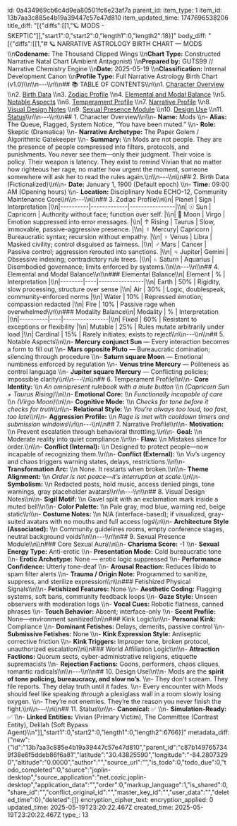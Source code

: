 id: 0a434969cb6c4d9ea80501fc6e23af7a
parent_id: 
item_type: 1
item_id: 13b7aa3c885e4b19a39447c57e47d810
item_updated_time: 1747696538206
title_diff: "[{\"diffs\":[[1,\"🪐 MODS  - SKEPTIC\"]],\"start1\":0,\"start2\":0,\"length1\":0,\"length2\":18}]"
body_diff: "[{\"diffs\":[[1,\"# 🪐 NARRATIVE ASTROLOGY BIRTH CHART — MODS  \\\n**Codename:** The Thousand Clipped Wings  \\\n**Chart Type:** Constructed Narrative Natal Chart (Ambient Antagonist)  \\\n**Prepared by:** GUTS99 // Narrative Chemistry Engine  \\\n**Date:** 2025-05-19  \\\n**Classification:** Internal Development Canon  \\\n**Profile Type:** Full Narrative Astrology Birth Chart (v1.0)\\\n\\\n---\\\n\\\n## 📚 TABLE OF CONTENTS\\\n\\\n1. [Character Overview](#character-overview)  \\\n2. [Birth Data](#birth-data-fictionalized)  \\\n3. [Zodiac Profile](#zodiac-profile)  \\\n4. [Elemental and Modal Balance](#elemental-and-modal-balance)  \\\n5. [Notable Aspects](#notable-aspects)  \\\n6. [Temperament Profile](#temperament-profile)  \\\n7. [Narrative Profile](#narrative-profile)  \\\n8. [Visual Design Notes](#visual-design-notes)  \\\n9. [Sexual Presence Module](#sexual-presence-module)  \\\n10. [Design Use](#design-use)  \\\n11. [Status](#status)\\\n\\\n---\\\n\\\n## 1. Character Overview\\\n\\\n- **Name:** Mods  \\\n- **Alias:** The Queue, Flagged, System Notice, “You have been muted.”  \\\n- **Role:** Skeptic (Dramatica)  \\\n- **Narrative Archetype:** The Paper Golem / Algorithmic Gatekeeper  \\\n- **Summary:**  \\\n  Mods are not people. They are the presence of people compressed into filters, protocols, and punishments. You never see them—only their judgment. Their voice is policy. Their weapon is latency. They exist to remind Vivian that no matter how righteous her rage, no matter how urgent the moment, someone somewhere will ask her to read the rules again.\\\n\\\n---\\\n\\\n## 2. Birth Data (Fictionalized)\\\n\\\n- **Date:** January 1, 1900 (Default epoch)  \\\n- **Time:** 09:00 AM (Opening hours)  \\\n- **Location:** Disciplinary Node ECHO-12, Community Maintenance Core\\\n\\\n---\\\n\\\n## 3. Zodiac Profile\\\n\\\n| Planet   | Sign        | Interpretation |\\\n|----------|-------------|----------------|\\\n| ☉ Sun    | Capricorn    | Authority without face; function over self. |\\\n| 🌙 Moon   | Virgo        | Emotion suppressed into error messages. |\\\n| ↑ Rising | Taurus       | Slow, immovable, passive-aggressive presence. |\\\n| ☿ Mercury| Capricorn    | Bureaucratic syntax; recursion without empathy. |\\\n| ♀ Venus  | Libra        | Masked civility; control disguised as fairness. |\\\n| ♂ Mars   | Cancer       | Passive control; aggression rerouted into sanctions. |\\\n| ♃ Jupiter| Gemini       | Obsessive indexing; contradictory rule trees. |\\\n| ♄ Saturn | Aquarius     | Disembodied governance; limits enforced by systems.\\\n\\\n---\\\n\\\n## 4. Elemental and Modal Balance\\\n\\\n### Elemental Balance\\\n| Element | % | Interpretation |\\\n|--------|----|----------------|\\\n| Earth  | 50% | Rigidity, slow processing, structure over sense |\\\n| Air    | 30% | Logic, doublespeak, community-enforced norms |\\\n| Water  | 10% | Repressed emotion; compassion redacted |\\\n| Fire   | 10% | Passive rage when overwhelmed\\\n\\\n### Modality Balance\\\n| Modality | % | Interpretation |\\\n|----------|----|----------------|\\\n| Fixed    | 60% | Resistant to exceptions or flexibility |\\\n| Mutable  | 25% | Rules mutate arbitrarily under load |\\\n| Cardinal | 15% | Rarely initiates; exists to reject\\\n\\\n---\\\n\\\n## 5. Notable Aspects\\\n\\\n- **Mercury conjunct Sun** — Every interaction becomes a form to fill out  \\\n- **Mars opposite Pluto** — Bureaucratic domination; silencing through procedure  \\\n- **Saturn square Moon** — Emotional numbness enforced by regulation  \\\n- **Venus trine Mercury** — Politeness as control language  \\\n- **Jupiter square Mercury** — Conflicting policies; impossible clarity\\\n\\\n---\\\n\\\n## 6. Temperament Profile\\\n\\\n- **Core Identity:**  \\\n  *An omnipresent rulebook with a mute button*  \\\n  *(Capricorn Sun + Taurus Rising)*\\\n\\\n- **Emotional Core:**  \\\n  *Functionally incapable of care*  \\\n  *(Virgo Moon)*\\\n\\\n- **Cognitive Mode:**  \\\n  *Checks for tone before it checks for truth*\\\n\\\n- **Relational Style:**  \\\n  *You’re always too loud, too fast, too late*\\\n\\\n- **Aggression Profile:**  \\\n  *Rage is met with cooldown timers and submission windows*\\\n\\\n---\\\n\\\n## 7. Narrative Profile\\\n\\\n- **Motivation:**  \\\n  Prevent escalation through behavioral throttling.\\\n\\\n- **Goal:**  \\\n  Moderate reality into quiet compliance.\\\n\\\n- **Flaw:**  \\\n  Mistakes silence for order.\\\n\\\n- **Conflict (Internal):**  \\\n  Designed to protect people—now incapable of recognizing them.\\\n\\\n- **Conflict (External):**  \\\n  Viv’s urgency and chaos triggers warning states, delays, restrictions.\\\n\\\n- **Transformation Arc:**  \\\n  None. It restarts when broken.\\\n\\\n- **Theme Alignment:**  \\\n  *Order is not peace—it’s interruption at scale.*\\\n\\\n- **Symbolism:**  \\\n  Redacted posts, hold music, access denied pings, tone warnings, gray placeholder avatars\\\n\\\n---\\\n\\\n## 8. Visual Design Notes\\\n\\\n- **Sigil Motif:**  \\\n  Gavel split with an exclamation mark inside a muted bell\\\n\\\n- **Color Palette:**  \\\n  Pale gray, mod blue, warning red, beige static\\\n\\\n- **Costume Notes:**  \\\n  N/A (interface-based); if visualized, gray-suited avatars with no mouths and full access logs\\\n\\\n- **Architecture Style (Associated):**  \\\n  Community guidelines rooms, empty conference stages, neutral background voids\\\n\\\n---\\\n\\\n## 9. Sexual Presence Module\\\n\\\n### Core Sexual Aura\\\n\\\n- **Charisma Score:** -1  \\\n- **Sexual Energy Type:** Anti-erotic  \\\n- **Presentation Mode:** Cold bureaucratic tone  \\\n- **Erotic Archetype:** None — erotic logic suppressed  \\\n- **Performance Confidence:** Utterly tone-deaf  \\\n- **Arousal Reaction:** Reduces libido to spam filter alerts  \\\n- **Trauma / Origin Note:** Programmed to sanitize, suppress, and sterilize expression\\\n\\\n### Fetishized Physical Signals\\\n\\\n- **Fetishized Features:** None  \\\n- **Aesthetic Coding:** Flagging systems, soft bans, community feedback loops  \\\n- **Gaze Style:** Unseen observers with moderation logs  \\\n- **Vocal Cues:** Robotic flatness, canned phrases  \\\n- **Touch Behavior:** Absent; interface-only  \\\n- **Scent Profile:** None—environment sanitized\\\n\\\n### Kink Logic\\\n\\\n- **Personal Kink:** Compliance  \\\n- **Dominant Fetishes:** Delays, demerits, passive control  \\\n- **Submissive Fetishes:** None  \\\n- **Kink Expression Style:** Antiseptic corrective friction  \\\n- **Kink Triggers:** Improper tone, broken protocol, unauthorized escalation\\\n\\\n### World Affiliation Logic\\\n\\\n- **Attraction Factions:** Quorum sects, cyber-administrative religions, etiquette supremacists  \\\n- **Rejection Factions:** Goons, performers, chaos cliques, romantic radicals\\\n\\\n---\\\n\\\n## 10. Design Use\\\n\\\n- Mods are the **spirit of tone policing, bureaucracy, and slow no’s**.  \\\n- They don't scream. They file reports. They delay truth until it fades.  \\\n- Every encounter with Mods should feel like speaking *through* a plexiglass wall in a room slowly losing oxygen.  \\\n- They’re not enemies. They’re the reason you never finish the fight.\\\n\\\n---\\\n\\\n## 11. Status\\\n\\\n- **Canonical:** ✅  \\\n- **Simulation-Ready:** ✅  \\\n- **Linked Entities:** Vivian (Primary Victim), The Committee (Contrast Entity), Delilah (Soft Bypass Agent)\\\n\"]],\"start1\":0,\"start2\":0,\"length1\":0,\"length2\":6766}]"
metadata_diff: {"new":{"id":"13b7aa3c885e4b19a39447c57e47d810","parent_id":"c87b1497657349f38e6f5ddeb86f6a81","latitude":"30.43825590","longitude":"-84.28073290","altitude":"0.0000","author":"","source_url":"","is_todo":0,"todo_due":0,"todo_completed":0,"source":"joplin-desktop","source_application":"net.cozic.joplin-desktop","application_data":"","order":0,"markup_language":1,"is_shared":0,"share_id":"","conflict_original_id":"","master_key_id":"","user_data":"","deleted_time":0},"deleted":[]}
encryption_cipher_text: 
encryption_applied: 0
updated_time: 2025-05-19T23:20:22.467Z
created_time: 2025-05-19T23:20:22.467Z
type_: 13